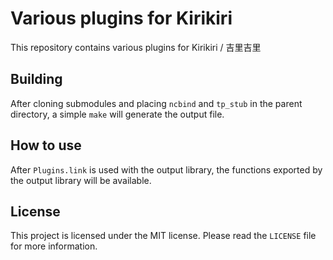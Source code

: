 # Various plugins for Kirikiri

This repository contains various plugins for Kirikiri / 吉里吉里

## Building

After cloning submodules and placing `ncbind` and `tp_stub` in the parent directory, a simple `make` will generate the output file.

## How to use

After `Plugins.link` is used with the output library, the functions exported by the output library will be available.

## License

This project is licensed under the MIT license. Please read the `LICENSE` file for more information.
